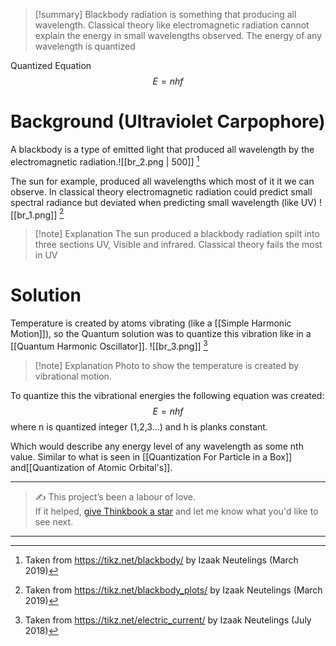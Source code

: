 
>[!summary]
Blackbody radiation is something that producing all wavelength.
Classical theory like electromagnetic radiation cannot explain the energy in small wavelengths observed.
The energy of any wavelength is quantized
>
Quantized Equation
$$E = nhf$$


# Background (Ultraviolet Carpophore)
A blackbody is a type of emitted light that produced all wavelength by the electromagnetic radiation.![[br_2.png | 500]]
[^2]

The sun for example, produced all wavelengths which most of it it we can observe. In classical theory electromagnetic radiation could predict small spectral radiance but deviated when predicting small wavelength (like UV)
![[br_1.png]]
[^1]
>[!note] Explanation
The sun produced a blackbody radiation spilt into three sections UV, Visible and infrared.
Classical theory fails the most in UV
# Solution
Temperature is created by atoms vibrating (like a [[Simple Harmonic Motion]]), so the Quantum solution was to quantize this vibration like in a [[Quantum Harmonic Oscillator]].
![[br_3.png]]
[^3]
>[!note] Explanation
Photo to show the temperature is created by vibrational motion.

To quantize this the vibrational energies the following equation was created:
$$E = nhf$$
where n is quantized integer (1,2,3...) and h is planks constant.

Which would describe any energy level of any wavelength as some nth value. Similar to what is seen in [[Quantization For Particle in a Box]] and[[Quantization of Atomic Orbital's]].



[^1]: Taken from https://tikz.net/blackbody_plots/ by Izaak Neutelings (March 2019)

[^2]: Taken from https://tikz.net/blackbody/ by Izaak Neutelings (March 2019)

[^3]: Taken from https://tikz.net/electric_current/ by Izaak Neutelings (July 2018)



---

> ✍️ This project’s been a labour of love.  
> If it helped, [give Thinkbook a star](https://github.com/rajeevphysics/Thinkbook) and let me know what you'd like to see next.

---